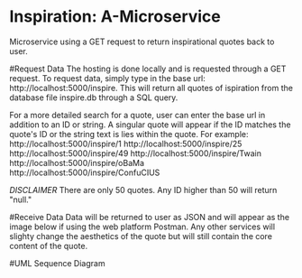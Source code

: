 # Inspiration: A-Microservice

Microservice using a GET request to return inspirational quotes back to user.

#Request Data
The hosting is done locally and is requested through a GET request. To request data, simply type in the base url: http://localhost:5000/inspire.
This will return all quotes of ispiration from the database file inspire.db through a SQL query. 

For a more detailed search for a quote, user can enter the base url in addition to an ID or string. A singular quote will appear if the ID matches the quote's ID or the string text is lies within the quote.
    For example: 
        http://localhost:5000/inspire/1
        http://localhost:5000/inspire/25
        http://localhost:5000/inspire/49
        http://localhost:5000/inspire/Twain
        http://localhost:5000/inspire/oBaMa
        http://localhost:5000/inspire/ConfuCIUS
        
*DISCLAIMER*
There are only 50 quotes. Any ID higher than 50 will return "null."

#Receive Data
Data will be returned to user as JSON and will appear as the image below if using the web platform Postman. Any other services will slighty change the aesthetics of the quote but will still contain the core content of the quote.

#UML Sequence Diagram
